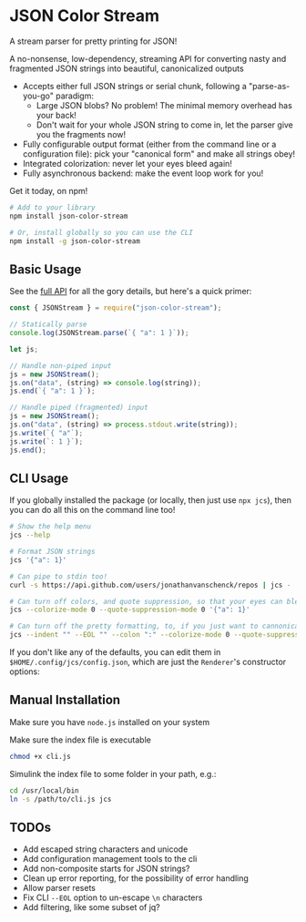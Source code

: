 # JSON Color Stream
A stream parser for pretty printing for JSON!

A no-nonsense, low-dependency, streaming API for converting nasty and fragmented JSON strings into beautiful, canonicalized outputs

 - Accepts either full JSON strings or serial chunk, following a "parse-as-you-go" paradigm:
    - Large JSON blobs? No problem! The minimal memory overhead has your back!
    - Don't wait for your whole JSON string to come in, let the parser give you the fragments now!
 - Fully configurable output format (either from the command line or a configuration file): pick your "canonical form" and make all strings obey!
 - Integrated colorization: never let your eyes bleed again!
 - Fully asynchronous backend: make the event loop work for you!


Get it today, on npm!
```bash
# Add to your library
npm install json-color-stream

# Or, install globally so you can use the CLI
npm install -g json-color-stream
```

## Basic Usage
See the [full API](./API.md) for all the gory details, but here's a quick primer:
```js
const { JSONStream } = require("json-color-stream");

// Statically parse
console.log(JSONStream.parse(`{ "a": 1 }`));

let js;

// Handle non-piped input
js = new JSONStream();
js.on("data", (string) => console.log(string));
js.end(`{ "a": 1 }`);

// Handle piped (fragmented) input
js = new JSONStream();
js.on("data", (string) => process.stdout.write(string));
js.write(`{ "a"`);
js.write(`: 1 }`);
js.end();
```

## CLI Usage
If you globally installed the package (or locally, then just use `npx jcs`), then you can do all this on the command line too!
```bash
# Show the help menu
jcs --help

# Format JSON strings
jcs '{"a": 1}'

# Can pipe to stdin too!
curl -s https://api.github.com/users/jonathanvanschenck/repos | jcs -

# Can turn off colors, and quote suppression, so that your eyes can bleed
jcs --colorize-mode 0 --quote-suppression-mode 0 '{"a": 1}'

# Can turn off the pretty formatting, to, if you just want to cannonicalize the output
jcs --indent "" --EOL "" --colon ":" --colorize-mode 0 --quote-suppression-mode 0 ' { "a" : 1}       '
```

If you don't like any of the defaults, you can edit them in `$HOME/.config/jcs/config.json`,
which are just the `Renderer`'s constructor options:

## Manual Installation
Make sure you have `node.js` installed on your system

Make sure the index file is executable
```bash
chmod +x cli.js
```

Simulink the index file to some folder in your path, e.g.:
```bash
cd /usr/local/bin
ln -s /path/to/cli.js jcs
```

## TODOs
 - Add escaped string characters and unicode
 - Add configuration management tools to the cli
 - Add non-composite starts for JSON strings?
 - Clean up error reporting, for the possibility of error handling
 - Allow parser resets
 - Fix CLI `--EOL` option to un-escape `\n` characters
 - Add filtering, like some subset of jq?
